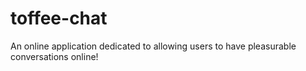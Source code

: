 # toffee-chat
An online application dedicated to allowing users to have pleasurable conversations online!
